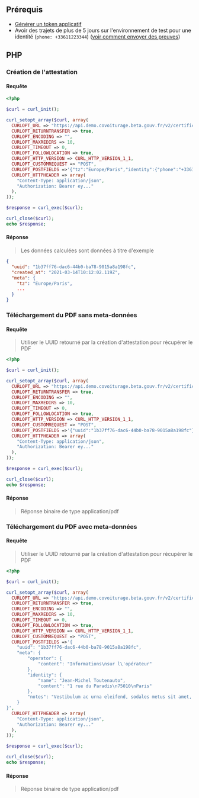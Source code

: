 ## Prérequis

- [Générer un token applicatif](/operateurs/preuves/acces.html)
- Avoir des trajets de plus de 5 jours sur l'environnement de test pour une identité (`phone: +33611223344`) ([voir comment envoyer des preuves](/operateurs/preuves/schema.html))

## PHP

### Création de l'attestation

#### Requête

```PHP
<?php

$curl = curl_init();

curl_setopt_array($curl, array(
  CURLOPT_URL => "https://api.demo.covoiturage.beta.gouv.fr/v2/certificates",
  CURLOPT_RETURNTRANSFER => true,
  CURLOPT_ENCODING => "",
  CURLOPT_MAXREDIRS => 10,
  CURLOPT_TIMEOUT => 0,
  CURLOPT_FOLLOWLOCATION => true,
  CURLOPT_HTTP_VERSION => CURL_HTTP_VERSION_1_1,
  CURLOPT_CUSTOMREQUEST => "POST",
  CURLOPT_POSTFIELDS =>'{"tz":"Europe/Paris","identity":{"phone":"+33611223344"}}',
  CURLOPT_HTTPHEADER => array(
    "Content-Type: application/json",
    "Authorization: Bearer ey..."
  ),
));

$response = curl_exec($curl);

curl_close($curl);
echo $response;
```

#### Réponse

> Les données calculées sont données à titre d'exemple

```json
{
  "uuid": "1b37ff76-dac6-44b0-ba78-9015a8a198fc",
  "created_at": "2021-03-14T10:12:02.119Z",
  "meta": {
    "tz": "Europe/Paris",
    ...
  }
}
```

### Téléchargement du PDF sans meta-données

#### Requête

> Utiliser le UUID retourné par la création d'attestation pour récupérer le PDF

```php
<?php

$curl = curl_init();

curl_setopt_array($curl, array(
  CURLOPT_URL => "https://api.demo.covoiturage.beta.gouv.fr/v2/certificates/pdf",
  CURLOPT_RETURNTRANSFER => true,
  CURLOPT_ENCODING => "",
  CURLOPT_MAXREDIRS => 10,
  CURLOPT_TIMEOUT => 0,
  CURLOPT_FOLLOWLOCATION => true,
  CURLOPT_HTTP_VERSION => CURL_HTTP_VERSION_1_1,
  CURLOPT_CUSTOMREQUEST => "POST",
  CURLOPT_POSTFIELDS =>'{"uuid":"1b37ff76-dac6-44b0-ba78-9015a8a198fc"}',
  CURLOPT_HTTPHEADER => array(
    "Content-Type: application/json",
    "Authorization: Bearer ey..."
  ),
));

$response = curl_exec($curl);

curl_close($curl);
echo $response;
```

#### Réponse

> Réponse binaire de type application/pdf

### Téléchargement du PDF avec meta-données

#### Requête

> Utiliser le UUID retourné par la création d'attestation pour récupérer le PDF

```php
<?php

$curl = curl_init();

curl_setopt_array($curl, array(
  CURLOPT_URL => "https://api.demo.covoiturage.beta.gouv.fr/v2/certificates/pdf",
  CURLOPT_RETURNTRANSFER => true,
  CURLOPT_ENCODING => "",
  CURLOPT_MAXREDIRS => 10,
  CURLOPT_TIMEOUT => 0,
  CURLOPT_FOLLOWLOCATION => true,
  CURLOPT_HTTP_VERSION => CURL_HTTP_VERSION_1_1,
  CURLOPT_CUSTOMREQUEST => "POST",
  CURLOPT_POSTFIELDS =>'{
    "uuid": "1b37ff76-dac6-44b0-ba78-9015a8a198fc",
    "meta": {
        "operator": {
            "content": "Informations\nsur l\'opérateur"
        },
        "identity": {
            "name": "Jean-Michel Toutenauto",
            "content": "1 rue du Paradis\n75010\nParis"
        },
        "notes": "Vestibulum ac urna eleifend, sodales metus sit amet, pretium lectus. Curabitur ut congue dolor, viverra finibus felis. Donec sodales, nisi id finibus auctor, quam tellus eleifend leo, sed tempus quam augue ac lacus. Nulla lorem augue, placerat ut tristique sed, suscipit eu purus."
    }
}',
  CURLOPT_HTTPHEADER => array(
    "Content-Type: application/json",
    "Authorization: Bearer ey..."
  ),
));

$response = curl_exec($curl);

curl_close($curl);
echo $response;
```

#### Réponse

> Réponse binaire de type application/pdf
